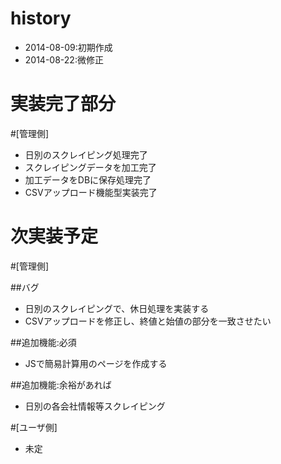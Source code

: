 
history
=====================
* 2014-08-09:初期作成
* 2014-08-22:微修正

実装完了部分
=====================
#[管理側]
* 日別のスクレイピング処理完了
* スクレイピングデータを加工完了
* 加工データをDBに保存処理完了
* CSVアップロード機能型実装完了

次実装予定
=====================
#[管理側]

##バグ
* 日別のスクレイピングで、休日処理を実装する
* CSVアップロードを修正し、終値と始値の部分を一致させたい

##追加機能:必須
* JSで簡易計算用のページを作成する

##追加機能:余裕があれば
* 日別の各会社情報等スクレイピング

#[ユーザ側]
* 未定

